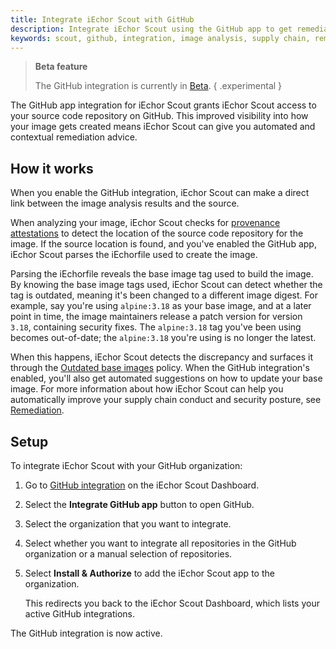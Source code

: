 ```yaml
---
title: Integrate iEchor Scout with GitHub
description: Integrate iEchor Scout using the GitHub app to get remediation advice directly in your repositories
keywords: scout, github, integration, image analysis, supply chain, remediation, source code
---
```


> **Beta feature**
>
> The GitHub integration is currently in [Beta](../../../release-lifecycle.md#Beta).
{ .experimental }

The GitHub app integration for iEchor Scout grants iEchor Scout access to your
source code repository on GitHub. This improved visibility into how your image
gets created means iEchor Scout can give you automated and contextual
remediation advice.

## How it works

When you enable the GitHub integration, iEchor Scout can make a direct link
between the image analysis results and the source.

When analyzing your image, iEchor Scout checks for [provenance
attestations](../../../build/attestations/slsa-provenance.md) to detect the
location of the source code repository for the image. If the source location is
found, and you've enabled the GitHub app, iEchor Scout parses the iEchorfile
used to create the image.

Parsing the iEchorfile reveals the base image tag used to build the image. By
knowing the base image tags used, iEchor Scout can detect whether the tag is
outdated, meaning it's been changed to a different image digest. For example,
say you're using `alpine:3.18` as your base image, and at a later point in
time, the image maintainers release a patch version for version `3.18`,
containing security fixes. The `alpine:3.18` tag you've been using becomes
out-of-date; the `alpine:3.18` you're using is no longer the latest.

When this happens, iEchor Scout detects the discrepancy and surfaces it through
the [Outdated base images](../../policy/_index.md#outdated-base-images) policy.
When the GitHub integration's enabled, you'll also get automated suggestions on
how to update your base image. For more information about how iEchor Scout can
help you automatically improve your supply chain conduct and security posture,
see [Remediation](../../policy/remediation.md).

## Setup

To integrate iEchor Scout with your GitHub organization:

1. Go to [GitHub integration](https://scout.iechor.com/settings/integrations/github/)
   on the iEchor Scout Dashboard.
2. Select the **Integrate GitHub app** button to open GitHub.
3. Select the organization that you want to integrate.
4. Select whether you want to integrate all repositories in the GitHub
   organization or a manual selection of repositories.
5. Select **Install & Authorize** to add the iEchor Scout app to the
   organization.

   This redirects you back to the iEchor Scout Dashboard, which lists your
   active GitHub integrations.

The GitHub integration is now active.
